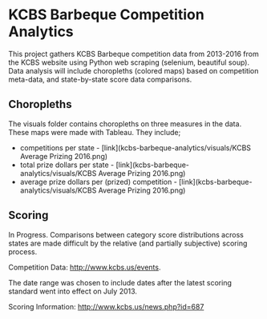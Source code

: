 # KCBS Barbeque Competition Analytics

This project gathers KCBS Barbeque competition data from 2013-2016 from the KCBS website using Python web scraping (selenium, beautiful soup). Data analysis will include choropleths (colored maps) based on competition meta-data, and state-by-state score data comparisons.

## Choropleths

The visuals folder contains choropleths on three measures in the data. These maps were made with Tableau. They include;

* competitions per state - [link](kcbs-barbeque-analytics/visuals/KCBS Average Prizing 2016.png)
* total prize dollars per state - [link](kcbs-barbeque-analytics/visuals/KCBS Average Prizing 2016.png)
* average prize dollars per (prized) competition - [link](kcbs-barbeque-analytics/visuals/KCBS Average Prizing 2016.png)

## Scoring

In Progress. Comparisons between category score distributions across states are made difficult by the relative (and partially subjective) scoring process.

Competition Data: http://www.kcbs.us/events.

The date range was chosen to include dates after the latest scoring standard went into effect on July 2013. 

Scoring Information: http://www.kcbs.us/news.php?id=687
